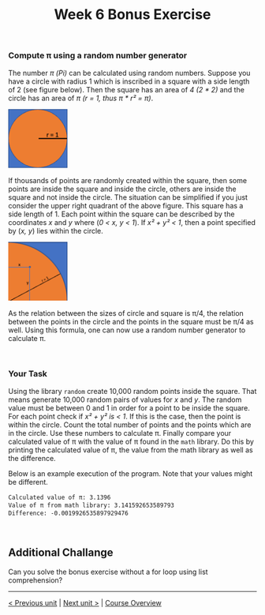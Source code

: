 ﻿---
title: "Week 6 Bonus Exercise"
language: "en"
published: true
tags: ["FH Aachen", "Thesis"]
---

### Compute π using a random number generator

The number *π (Pi)* can be calculated using random numbers. Suppose you have a circle with radius 1 which is inscribed in a square with a side length of 2 (see figure below). Then the square has an area of *4 (2 * 2)* and the circle has an area of *π (r = 1, thus π * r² = π)*.

<img src="imgs/circle1.png" width="120">

If thousands of points are randomly created within the square, then some points are inside the square and inside the circle, others are inside the square and not inside the circle. The situation can be simplified if you just consider the upper right quadrant of the above figure. This square has a side length of 1. Each point within the square can be described by the coordinates *x* and *y* where (*0 < x, y < 1*). If *x² + y² < 1*, then a point specified by (*x, y*) lies within the circle.

<img src="imgs/circle2.png" width="120">

As the relation between the sizes of circle and square is π/4, the relation between the points in the circle and the points in the square must be π/4 as well. Using this formula, one can now use a random number generator to calculate π.

<br>

### Your Task

Using the library ```random``` create 10,000 random points inside the square. That means generate 10,000 random pairs of values for *x* and *y*. The random value must be between 0 and 1 in order for a point to be inside the square. For each point check if *x² + y² is < 1*. If this is the case, then the point is within the circle. Count the total number of points and the points which are in the circle. Use these numbers to calculate π. Finally compare your calculated value of π with the value of π found in the ```math``` library. Do this by printing the calculated value of π, the value from the math library as well as the difference.

Below is an example execution of the program. Note that your values might be different.

```Py
Calculated value of π: 3.1396
Value of π from math library: 3.141592653589793
Difference: -0.0019926535897929476
```

<br>

## Additional Challange

Can you solve the bonus exercise without a for loop using list comprehension?

---

[< Previous unit](/teaching/python-mooc/week6_bonus_exercise_solution) | [Next unit >](/teaching/python-mooc/week6_assignment_exercise_solution) |
[Course Overview](/teaching/python-mooc)